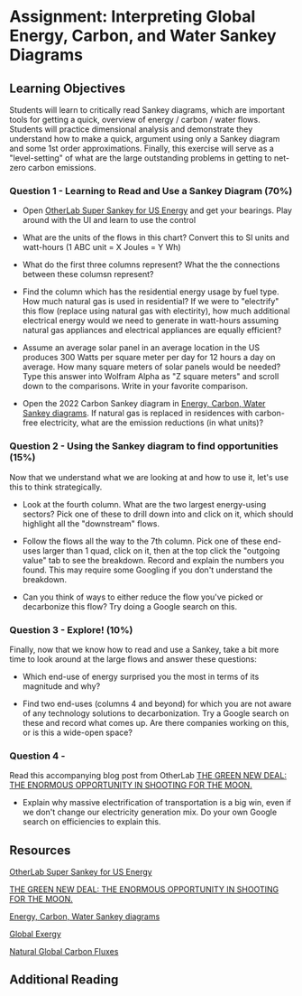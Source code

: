 # Assignment: Interpreting Global Energy, Carbon, and Water Sankey Diagrams

## Learning Objectives
Students will learn to critically read Sankey diagrams, which are important tools for getting a quick, overview of energy / carbon / water flows. Students will practice dimensional analysis and demonstrate they understand how to make a quick, argument using only a Sankey diagram and some 1st order approximations. Finally, this exercise will serve as a "level-setting" of what are the large outstanding problems in getting to net-zero carbon emissions.


### Question 1 - Learning to Read and Use a Sankey Diagram (70%)
- Open [OtherLab Super Sankey for US Energy](http://www.departmentof.energy/) and get your bearings. Play around with the UI and learn to use the control
  
- What are the units of the flows in this chart? Convert this to SI units and watt-hours (1 ABC unit = X Joules = Y Wh)

- What do the first three columns represent? What the the connections between these columsn represent?
  
- Find the column which has the residential energy usage by fuel type. How much natural gas is used in residential? If we were to "electrify" this flow (replace using natural gas with electirity), how much additional electrical energy would we need to generate in watt-hours assuming natural gas appliances and electrical appliances are equally efficient?
  
- Assume an average solar panel in an average location in the US produces 300 Watts per square meter per day for 12 hours a day on average. How many square meters of solar panels would be needed? Type this answer into Wolfram Alpha as "Z square meters" and scroll down to the comparisons. Write in your favorite comparison.

- Open the 2022 Carbon Sankey diagram in [Energy, Carbon, Water Sankey diagrams](https://flowcharts.llnl.gov/commodities). If natural gas is replaced in residences with carbon-free electricity, what are the emission reductions (in what units)?

### Question 2 - Using the Sankey diagram to find opportunities (15%)
Now that we understand what we are looking at and how to use it, let's use this to think strategically.

- Look at the fourth column. What are the two largest energy-using sectors? Pick one of these to drill down into and click on it, which should highlight all the "downstream" flows.

- Follow the flows all the way to the 7th column. Pick one of these end-uses larger than 1 quad, click on it, then at the top click the "outgoing value" tab to see the breakdown. Record and explain the numbers you found. This may require some Googling if you don't understand the breakdown.

- Can you think of ways to either reduce the flow you've picked or decarbonize this flow? Try doing a Google search on this.

### Question 3 - Explore! (10%)
Finally, now that we know how to read and use a Sankey, take a bit more time to look around at the large flows and answer these questions:

- Which end-use of energy surprised you the most in terms of its magnitude and why?

- Find two end-uses (columns 4 and beyond) for which you are not aware of any technology solutions to decarbonization. Try a Google search on these and record what comes up. Are there companies working on this, or is this a wide-open space?

### Question 4 - 

Read this accompanying blog post from OtherLab [THE GREEN NEW DEAL: THE ENORMOUS OPPORTUNITY IN SHOOTING FOR THE MOON.](https://www.otherlab.com/blog-posts/the-green-new-deal-the-enormous-opportunity-in-shooting-for-the-moon)

- Explain why massive electrification of transportation is a big win, even if we don't change our electricity generation mix. Do your own Google search on efficiencies to explain this.

## Resources
[OtherLab Super Sankey for US Energy](http://www.departmentof.energy/)

[THE GREEN NEW DEAL: THE ENORMOUS OPPORTUNITY IN SHOOTING FOR THE MOON.](https://www.otherlab.com/blog-posts/the-green-new-deal-the-enormous-opportunity-in-shooting-for-the-moon)

[Energy, Carbon, Water Sankey diagrams](https://flowcharts.llnl.gov/commodities)

[Global Exergy](https://swap.stanford.edu/was/20230129051410/http://gcep.stanford.edu/research/exergy/resourcechart.html)

[Natural Global Carbon Fluxes](https://earthobservatory.nasa.gov/features/CarbonCycle)

## Additional Reading


